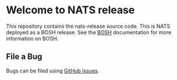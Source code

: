 # Welcome to NATS release

This repository contains the nats-release source code. This is NATS deployed as a BOSH release.  See the [BOSH](http://bosh.io/) documentation for more information on BOSH.

## File a Bug

Bugs can be filed using [GitHub Issues](http://github.com/cloudfoundry/nats-release/issues/new).


